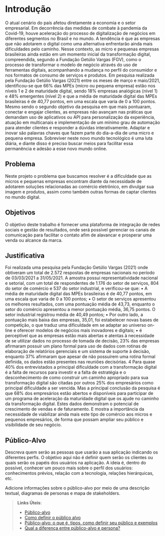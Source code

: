 # Introdução

O atual cenário do país afetou diretamente a economia e o setor empresarial. Em
decorrência das medidas de combate à pandemia da Covid-19, houve aceleração do
processo de digitalização de negócios em diferentes segmentos no Brasil e no mundo.
A tendência é que as empresas que não adotarem o digital como uma alternativa
enfrentarão ainda mais dificuldades pelo caminho. Nesse contexto, as micro e
pequenas empresas brasileiras ainda estão em um momento inicial da transformação
digital, compreendida, segundo a Fundação Getúlio Vargas (FGV), como o processo
de transformar o modelo de negócio através do uso de ferramentas digitais,
acompanhando a mudança no perfil do consumidor e nos formatos de consumo de
serviços e produtos.
Em pesquisa realizada pela Fundação Getúlio Vargas (2021) entre os meses de
março e maio/2021, identificou-se que 66% das MPEs (micro ou pequena empresa)
estão nos níveis 1 e 2 de maturidade digital, sendo 18% empresas analógicas (nível 1) e
48% emergentes (nível 2) e que a média de maturidade digital das MPEs brasileiras é de
40,77 pontos, em uma escala que varia de 0 a 100 pontos.
Mesmo sendo o segundo objetivo da pesquisa em que mais pontuaram, conectar e
engajar clientes, as empresas não avançam nas práticas que demandam uso de
aplicativos ou API para personalização da experiência, atuação em multicanais e
implementação de um mínimo grau de automação para atender clientes e responder
a dúvidas interativamente.
Adaptar e inovar são palavras chaves que fazem parte do dia-a-dia de uma micro e
pequena empresa. Sobreviver neste novo mundo tecnológico é uma luta diária, e
diante disso é preciso buscar meios para facilitar essa permanência e adesão a esse
novo mundo online.

## Problema
Neste projeto o problema que buscamos resolver é a dificuldade que as micros e
pequenas empresas encontram diante da necessidade de adotarem soluções
relacionadas ao comércio eletrônico, em divulgar sua imagem e produtos, assim como
também outras formas de captar clientes no mundo digital.

## Objetivos

O objetivo deste trabalho é fornecer uma plataforma de integração de redes sociais e
gestão de resultados, onde será possível gerenciar os canais de comunicação para
facilitar o contato afim de alavancar e prosperar uma venda ou alcance da marca.

## Justificativa

Foi realizada uma pesquisa pela Fundação Getúlio Vargas (2021) onde obtiveram um
total de 2.572 respostas de empresas nacionais no período de 03/03/2021 a
31/05/2021. A amostra possui representatividade nacional e setorial, com um total de
respondentes de 1.176 do setor de serviços, 804 do setor de comércio e 537 do setor
industrial, e verificou-se que:
• A média de maturidade digital das MPEs brasileiras é de 40,77 pontos, em uma
escala que varia de 0 a 100 pontos;
• O setor de serviços apresentou os melhores resultados, com uma pontuação
média de 43,73, enquanto o setor do comércio apresentou a menor pontuação
média, 36,75 pontos. O setor industrial registrou média de 40,49 pontos;
• Por outro lado, a pontuação mais baixa das empresas, 35,01, foi estabelecer
novas bases de competição, o que traduz uma dificuldade em se adaptar ao
universo on-line e oferecer modelos de negócios mais inovadores e digitais;
• é perceptível que as empresas estão mais abertas e atentas à necessidade de
se utilizar dados no processo de tomada de decisão, 23% das empresas
afirmaram possuir um plano formal para uso de dados com rotinas de
elaboração de relatórios gerenciais e um sistema de suporte à decisão,
enquanto 37% afirmaram que apesar de não possuírem uma rotina formal
definida, os dados estão presentes nas reuniões decisórias.
4
Para quase 40% dos entrevistados a principal dificuldade com a transformação digital
é a falta de recursos para investir e a falta de estratégia e o desconhecimento de como
construir um caminho apropriado para sua transformação digital são citadas por outros
25% dos empresários como principal dificuldade a ser vencida. Mas a principal
conclusão da pesquisa é que 68% dos empresários estão abertos e disponíveis para
participar de um programa de aceleração da maturidade digital que os ajude no
caminho da transformação digital.
Estes dados demonstram o potencial de crescimento de vendas e de faturamento. E
mostra a importância da necessidade de viabilizar ainda mais este tipo de comércio
aos micros e pequenos empresários, de forma que possam ampliar seu público e
visibilidade de seu negócio.

## Público-Alvo

Descreva quem serão as pessoas que usarão a sua aplicação indicando os diferentes perfis. O objetivo aqui não é definir quem serão os clientes ou quais serão os papéis dos usuários na aplicação. A ideia é, dentro do possível, conhecer um pouco mais sobre o perfil dos usuários: conhecimentos prévios, relação com a tecnologia, relações
hierárquicas, etc.

Adicione informações sobre o público-alvo por meio de uma descrição textual, diagramas de personas e mapa de stakeholders.

> **Links Úteis**:
> - [Público-alvo](https://blog.hotmart.com/pt-br/publico-alvo/)
> - [Como definir o público alvo](https://exame.com/pme/5-dicas-essenciais-para-definir-o-publico-alvo-do-seu-negocio/)
> - [Público-alvo: o que é, tipos, como definir seu público e exemplos](https://klickpages.com.br/blog/publico-alvo-o-que-e/)
> - [Qual a diferença entre público-alvo e persona?](https://rockcontent.com/blog/diferenca-publico-alvo-e-persona/)
